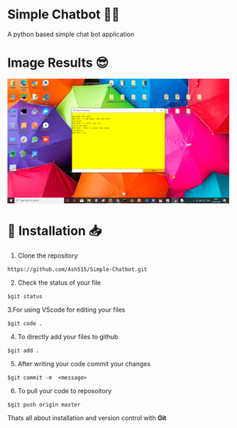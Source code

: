 # Simple Chatbot 📱🤖
A python based simple chat bot application 

# Image Results 😎
<img src="Output images/OP1.png" width="500px" alt="output">

# 🚀&nbsp;Installation 📥
1. Clone the repository 
```
https://github.com/Ash515/Simple-Chatbot.git
```
2. Check the status of your file 
```
$git status
```

3.For using VScode for editing your files 
```
$git code .
```
4. To directly add your files to github
```
$git add .
```
5. After writing your code commit your changes 
```
$git commit -m  <message>
```
6. To pull your code to reposoitory
```
$git push origin master
```
Thats all about installation and version control with **Git**
